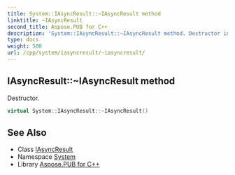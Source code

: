```yaml
---
title: System::IAsyncResult::~IAsyncResult method
linktitle: ~IAsyncResult
second_title: Aspose.PUB for C++
description: 'System::IAsyncResult::~IAsyncResult method. Destructor in C++.'
type: docs
weight: 500
url: /cpp/system/iasyncresult/~iasyncresult/
---
```

## IAsyncResult::~IAsyncResult method


Destructor.

```cpp
virtual System::IAsyncResult::~IAsyncResult()
```

## See Also

* Class [IAsyncResult](../)
* Namespace [System](../../)
* Library [Aspose.PUB for C++](../../../)
